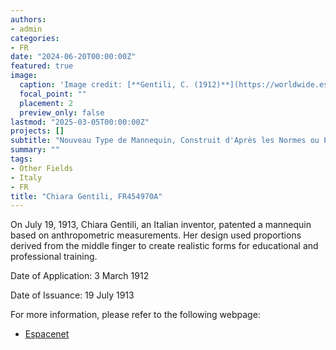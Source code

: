 ```yaml
---
authors:
- admin
categories:
- FR
date: "2024-06-20T00:00:00Z"
featured: true
image:
  caption: 'Image credit: [**Gentili, C. (1912)**](https://worldwide.espacenet.com/patent/search/family/001494912/publication/FR454970A?q=in%3Dchiara)'
  focal_point: ""
  placement: 2
  preview_only: false
lastmod: "2025-03-05T00:00:00Z"
projects: []
subtitle: "Nouveau Type de Mannequin, Construit d'Après les Normes ou Principes Anthropométriques."
summary: ""
tags:
- Other Fields
- Italy
- FR
title: "Chiara Gentili, FR454970A"
---
```

On July 19, 1913, Chiara Gentili, an Italian inventor, patented a mannequin based on anthropometric measurements. Her design used proportions derived from the middle finger to create realistic forms for educational and professional training.

Date of Application: 3 March 1912

Date of Issuance: 19 July 1913

For more information, please refer to the following webpage: 

- [Espacenet](https://worldwide.espacenet.com/patent/search/family/001494912/publication/FR454970A?q=in%3Dchiara)